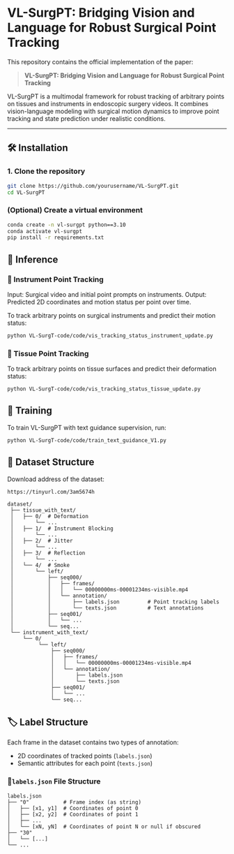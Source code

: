 # VL-SurgPT: Bridging Vision and Language for Robust Surgical Point Tracking

This repository contains the official implementation of the paper:

> **VL-SurgPT: Bridging Vision and Language for Robust Surgical Point Tracking**

VL-SurgPT is a multimodal framework for robust tracking of arbitrary points on tissues and instruments in endoscopic surgery videos. It combines vision-language modeling with surgical motion dynamics to improve point tracking and state prediction under realistic conditions.

---

## 🛠 Installation

### 1. Clone the repository

```bash
git clone https://github.com/yourusername/VL-SurgPT.git
cd VL-SurgPT
```

### (Optional) Create a virtual environment
```bash
conda create -n vl-surgpt python==3.10
conda activate vl-surgpt
pip install -r requirements.txt
```

## 🚀 Inference

### 🔹 Instrument Point Tracking

Input: Surgical video and initial point prompts on instruments.
Output: Predicted 2D coordinates and motion status per point over time.

To track arbitrary points on surgical instruments and predict their motion status:
```bash
python VL-SurgT-code/code/vis_tracking_status_instrument_update.py
```

### 🔹 Tissue Point Tracking

To track arbitrary points on tissue surfaces and predict their deformation status:
```bash
python VL-SurgT-code/code/vis_tracking_status_tissue_update.py
```

## 🧠 Training
To train VL-SurgPT with text guidance supervision, run:
```bash
python VL-SurgT-code/code/train_text_guidance_V1.py

```


## 📂 Dataset Structure
Download address of the dataset:
```bash
https://tinyurl.com/3am5674h

```


```
dataset/
 ├── tissue_with_text/
 │   ├── 0/  # Deformation
 │       └── ...
 │   ├── 1/  # Instrument Blocking
 │       └── ...
 │   ├── 2/  # Jitter
 │       └── ...
 │   ├── 3/  # Reflection
 │       └── ...
 │   └── 4/  # Smoke
 │       └── left/
 │           ├── seq000/
 │           │   ├── frames/
 │           │   │   └── 00000000ms-00001234ms-visible.mp4
 │           │   └── annotation/
 │           │       ├── labels.json         # Point tracking labels
 │           │       └── texts.json          # Text annotations
 │           ├── seq001/
 │           │   └── ...
 │           └── seq...
 └── instrument_with_text/
     └── 0/
          └── left/
              ├── seq000/
              │   ├── frames/
              │   │   └── 00000000ms-00001234ms-visible.mp4
              │   └── annotation/
              │       ├── labels.json
              │       └── texts.json
              ├── seq001/
              │   └── ...
              └── seq...
```

## 🏷️ Label Structure

Each frame in the dataset contains two types of annotation:

- 2D coordinates of tracked points (`labels.json`)
- Semantic attributes for each point (`texts.json`)

### 📁`labels.json` File Structure

```
labels.json
├── "0"           # Frame index (as string)
│   ├── [x1, y1]  # Coordinates of point 0
│   ├── [x2, y2]  # Coordinates of point 1
│   ├── ...
│   └── [xN, yN]  # Coordinates of point N or null if obscured
├── "30"
│   └── [...]
└── ...
```